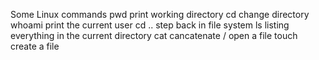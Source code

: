 Some Linux commands
pwd print working directory
cd change directory
whoami print the current user
cd .. step back in file system
ls listing everything in the current directory
cat cancatenate / open a file
touch create a file
